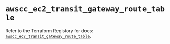 # `awscc_ec2_transit_gateway_route_table`

Refer to the Terraform Registory for docs: [`awscc_ec2_transit_gateway_route_table`](https://registry.terraform.io/providers/hashicorp/awscc/0.70.0/docs/resources/ec2_transit_gateway_route_table).
